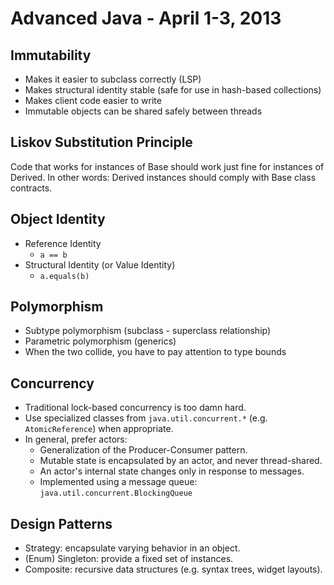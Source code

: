 Advanced Java - April 1-3, 2013
===============================

Immutability
------------

* Makes it easier to subclass correctly (LSP)
* Makes structural identity stable (safe for use in hash-based collections)
* Makes client code easier to write
* Immutable objects can be shared safely between threads

Liskov Substitution Principle
-----------------------------

Code that works for instances of Base should work just fine for instances of Derived. In other words: Derived instances should comply with Base class contracts.

Object Identity
---------------

* Reference Identity
  - `a == b`
* Structural Identity (or Value Identity)
  - `a.equals(b)`

Polymorphism
------------

* Subtype polymorphism (subclass - superclass relationship)
* Parametric polymorphism (generics)
* When the two collide, you have to pay attention to type bounds

Concurrency
-----------

* Traditional lock-based concurrency is too damn hard.
* Use specialized classes from `java.util.concurrent.*` (e.g. `AtomicReference`) when appropriate.
* In general, prefer actors:
  - Generalization of the Producer-Consumer pattern.
  - Mutable state is encapsulated by an actor, and never thread-shared.
  - An actor's internal state changes only in response to messages.
  - Implemented using a message queue: `java.util.concurrent.BlockingQueue`

Design Patterns
---------------

* Strategy: encapsulate varying behavior in an object.
* (Enum) Singleton: provide a fixed set of instances.
* Composite: recursive data structures (e.g. syntax trees, widget layouts).
